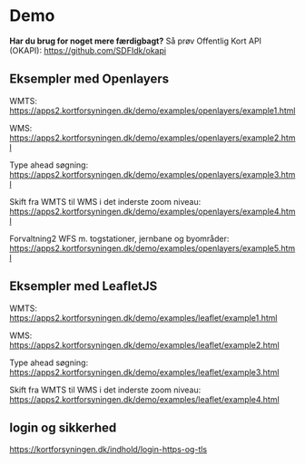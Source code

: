 # Demo

**Har du brug for noget mere færdigbagt?** Så prøv Offentlig Kort API (OKAPI):
https://github.com/SDFIdk/okapi

## Eksempler med Openlayers

WMTS: https://apps2.kortforsyningen.dk/demo/examples/openlayers/example1.html

WMS: https://apps2.kortforsyningen.dk/demo/examples/openlayers/example2.html

Type ahead søgning: https://apps2.kortforsyningen.dk/demo/examples/openlayers/example3.html

Skift fra WMTS til WMS i det inderste zoom niveau: https://apps2.kortforsyningen.dk/demo/examples/openlayers/example4.html

Forvaltning2 WFS m. togstationer, jernbane og byområder: https://apps2.kortforsyningen.dk/demo/examples/openlayers/example5.html



## Eksempler med LeafletJS

WMTS: https://apps2.kortforsyningen.dk/demo/examples/leaflet/example1.html

WMS: https://apps2.kortforsyningen.dk/demo/examples/leaflet/example2.html

Type ahead søgning: https://apps2.kortforsyningen.dk/demo/examples/leaflet/example3.html

Skift fra WMTS til WMS i det inderste zoom niveau: https://apps2.kortforsyningen.dk/demo/examples/leaflet/example4.html


## login og sikkerhed

https://kortforsyningen.dk/indhold/login-https-og-tls
